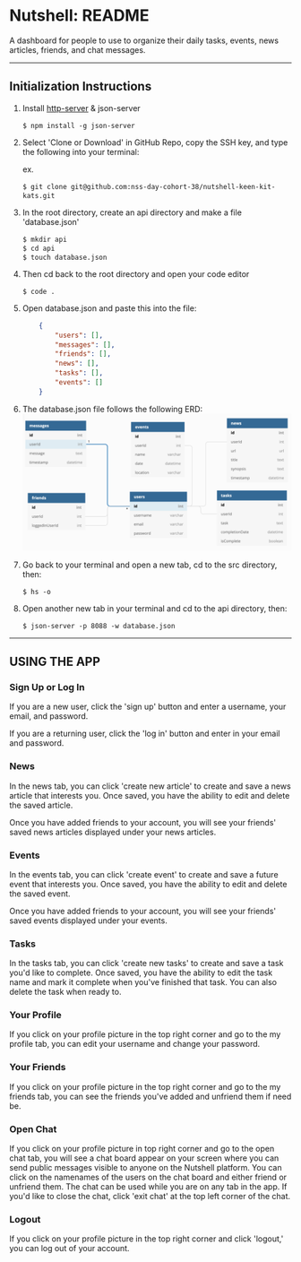 # Nutshell: README

A dashboard for people to use to organize their daily tasks, events, news articles, friends, and chat messages.

***

## Initialization Instructions
1. Install [http-server](https://www.npmjs.com/package/http-server) & json-server
    ```shell session
    $ npm install -g json-server
    ```
    
2. Select 'Clone or Download' in GitHub Repo, copy the SSH key, and type the following into your terminal:
    
    ex.
     ```shell session
    $ git clone git@github.com:nss-day-cohort-38/nutshell-keen-kit-kats.git

     ```
3. In the root directory, create an api directory and make a file 'database.json'
    ```shell session
    $ mkdir api
    $ cd api
    $ touch database.json
    ```
4. Then cd back to the root directory and open your code editor
    ```shell session
    $ code .
    ```
5. Open database.json and paste this into the file:
    ```json
        {
            "users": [],
            "messages": [],
            "friends": [],
            "news": [],
            "tasks": [],
            "events": []
        }
6. The database.json file follows the following ERD:
![Photo of ERD](src/images/ERD.png "ERD")    

7. Go back to your terminal and open a new tab, cd to the src directory, then:
    ```shell session
    $ hs -o
    ```
8. Open another new tab in your terminal and cd to the api directory, then:
    ```shell session
    $ json-server -p 8088 -w database.json
    ```
***
## USING THE APP

### Sign Up or Log In

If you are a new user, click the 'sign up' button and enter a username, your email, and password.

If you are a returning user, click the 'log in' button and enter in your email and password. 

### News

In the news tab, you can click 'create new article' to create and save a news article that interests you. Once saved, you have the ability to edit and delete the saved article. 

Once you have added friends to your account, you will see your friends' saved news articles displayed under your news articles. 

### Events

In the events tab, you can click 'create event' to create and save a future event that interests you. Once saved, you have the ability to edit and delete the saved event. 

Once you have added friends to your account, you will see your friends' saved events displayed under your events. 

### Tasks

In the tasks tab, you can click 'create new tasks' to create and save a task you'd like to complete. Once saved, you have the ability to edit the task name and mark it complete when you've finished that task. You can also delete the task when ready to. 


### Your Profile

If you click on your profile picture in the top right corner and go to the my profile tab, you can edit your username and change your password. 

### Your Friends

If you click on your profile picture in the top right corner and go to the my friends tab, you can see the friends you've added and unfriend them if need be. 

### Open Chat

If you click on your profile picture in top right corner and go to the open chat tab, you will see a chat board appear on your screen where you can send public messages visible to anyone on the Nutshell platform. You can click on the namenames of the users on the chat board and either friend or unfriend them. The chat can be used while you are on any tab in the app. If you'd like to close the chat, click 'exit chat' at the top left corner of the chat. 

### Logout

If you click on your profile picture in the top right corner and click 'logout,' you can log out of your account. 

